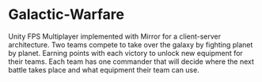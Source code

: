 # Galactic-Warfare
Unity FPS Multiplayer implemented with Mirror for a client-server architecture. Two teams compete to take over the galaxy by fighting planet by planet. Earning points with each victory to unlock new equipment for their teams. Each team has one commander that will decide where the next battle takes place and what equipment their team can use.
